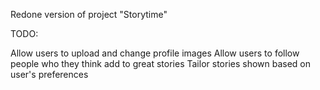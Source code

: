 Redone version of project "Storytime"

TODO: 

Allow users to upload and change profile images
Allow users to follow people who they think add to great stories
Tailor stories shown based on user's preferences